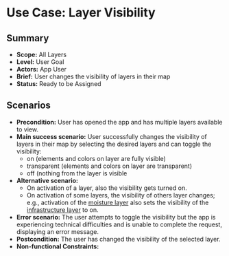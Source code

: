 # Use Case: Layer Visibility

## Summary

- **Scope:** All Layers
- **Level:** User Goal
- **Actors:** App User
- **Brief:** User changes the visibility of layers in their map
- **Status:** Ready to be Assigned

## Scenarios

- **Precondition:**
  User has opened the app and has multiple layers available to view.
- **Main success scenario:**
  User successfully changes the visibility of layers in their map by selecting the desired layers and can toggle the visibility:
  - on (elements and colors on layer are fully visible)
  - transparent (elements and colors on layer are transparent)
  - off (nothing from the layer is visible
- **Alternative scenario:**
  - On activation of a layer, also the visibility gets turned on.
  - On activation of some layers, the visibility of others layer changes; e.g.,
    activation of the [moisture layer](moisture_layer.md) also sets the visibility of the [infrastructure layer](layers/infrastructure_layer.md) to on.
- **Error scenario:**
  The user attempts to toggle the visibility but the app is experiencing technical difficulties and is unable to complete the request, displaying an error message.
- **Postcondition:**
  The user has changed the visibility of the selected layer.
- **Non-functional Constraints:**
